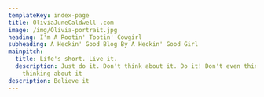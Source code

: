 ```yaml
---
templateKey: index-page
title: OliviaJuneCaldwell .com
image: /img/Olivia-portrait.jpg
heading: I'm A Rootin' Tootin' Cowgirl
subheading: A Heckin' Good Blog By A Heckin' Good Girl
mainpitch:
  title: Life's short. Live it.
  description: Just do it. Don't think about it. Do it! Don't even think about
    thinking about it
description: Believe it
---
```

